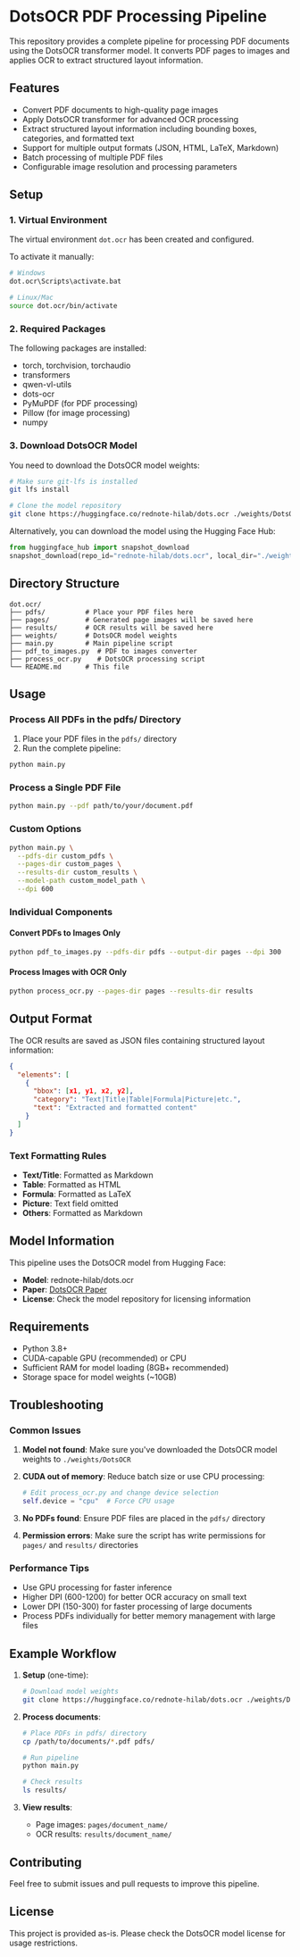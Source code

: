 # DotsOCR PDF Processing Pipeline

This repository provides a complete pipeline for processing PDF documents using the DotsOCR transformer model. It converts PDF pages to images and applies OCR to extract structured layout information.

## Features

- Convert PDF documents to high-quality page images
- Apply DotsOCR transformer for advanced OCR processing
- Extract structured layout information including bounding boxes, categories, and formatted text
- Support for multiple output formats (JSON, HTML, LaTeX, Markdown)
- Batch processing of multiple PDF files
- Configurable image resolution and processing parameters

## Setup

### 1. Virtual Environment
The virtual environment `dot.ocr` has been created and configured.

To activate it manually:
```bash
# Windows
dot.ocr\Scripts\activate.bat

# Linux/Mac
source dot.ocr/bin/activate
```

### 2. Required Packages
The following packages are installed:
- torch, torchvision, torchaudio
- transformers
- qwen-vl-utils
- dots-ocr
- PyMuPDF (for PDF processing)
- Pillow (for image processing)
- numpy

### 3. Download DotsOCR Model

You need to download the DotsOCR model weights:

```bash
# Make sure git-lfs is installed
git lfs install

# Clone the model repository
git clone https://huggingface.co/rednote-hilab/dots.ocr ./weights/DotsOCR
```

Alternatively, you can download the model using the Hugging Face Hub:

```python
from huggingface_hub import snapshot_download
snapshot_download(repo_id="rednote-hilab/dots.ocr", local_dir="./weights/DotsOCR")
```

## Directory Structure

```
dot.ocr/
├── pdfs/          # Place your PDF files here
├── pages/         # Generated page images will be saved here
├── results/       # OCR results will be saved here
├── weights/       # DotsOCR model weights
├── main.py        # Main pipeline script
├── pdf_to_images.py  # PDF to images converter
├── process_ocr.py    # DotsOCR processing script
└── README.md      # This file
```

## Usage

### Process All PDFs in the pdfs/ Directory

1. Place your PDF files in the `pdfs/` directory
2. Run the complete pipeline:

```bash
python main.py
```

### Process a Single PDF File

```bash
python main.py --pdf path/to/your/document.pdf
```

### Custom Options

```bash
python main.py \
  --pdfs-dir custom_pdfs \
  --pages-dir custom_pages \
  --results-dir custom_results \
  --model-path custom_model_path \
  --dpi 600
```

### Individual Components

#### Convert PDFs to Images Only
```bash
python pdf_to_images.py --pdfs-dir pdfs --output-dir pages --dpi 300
```

#### Process Images with OCR Only
```bash
python process_ocr.py --pages-dir pages --results-dir results
```

## Output Format

The OCR results are saved as JSON files containing structured layout information:

```json
{
  "elements": [
    {
      "bbox": [x1, y1, x2, y2],
      "category": "Text|Title|Table|Formula|Picture|etc.",
      "text": "Extracted and formatted content"
    }
  ]
}
```

### Text Formatting Rules

- **Text/Title**: Formatted as Markdown
- **Table**: Formatted as HTML
- **Formula**: Formatted as LaTeX
- **Picture**: Text field omitted
- **Others**: Formatted as Markdown

## Model Information

This pipeline uses the DotsOCR model from Hugging Face:
- **Model**: rednote-hilab/dots.ocr
- **Paper**: [DotsOCR Paper](https://huggingface.co/rednote-hilab/dots.ocr)
- **License**: Check the model repository for licensing information

## Requirements

- Python 3.8+
- CUDA-capable GPU (recommended) or CPU
- Sufficient RAM for model loading (8GB+ recommended)
- Storage space for model weights (~10GB)

## Troubleshooting

### Common Issues

1. **Model not found**: Make sure you've downloaded the DotsOCR model weights to `./weights/DotsOCR`

2. **CUDA out of memory**: Reduce batch size or use CPU processing:
   ```python
   # Edit process_ocr.py and change device selection
   self.device = "cpu"  # Force CPU usage
   ```

3. **No PDFs found**: Ensure PDF files are placed in the `pdfs/` directory

4. **Permission errors**: Make sure the script has write permissions for `pages/` and `results/` directories

### Performance Tips

- Use GPU processing for faster inference
- Higher DPI (600-1200) for better OCR accuracy on small text
- Lower DPI (150-300) for faster processing of large documents
- Process PDFs individually for better memory management with large files

## Example Workflow

1. **Setup** (one-time):
   ```bash
   # Download model weights
   git clone https://huggingface.co/rednote-hilab/dots.ocr ./weights/DotsOCR
   ```

2. **Process documents**:
   ```bash
   # Place PDFs in pdfs/ directory
   cp /path/to/documents/*.pdf pdfs/
   
   # Run pipeline
   python main.py
   
   # Check results
   ls results/
   ```

3. **View results**:
   - Page images: `pages/document_name/`
   - OCR results: `results/document_name/`

## Contributing

Feel free to submit issues and pull requests to improve this pipeline.

## License

This project is provided as-is. Please check the DotsOCR model license for usage restrictions.